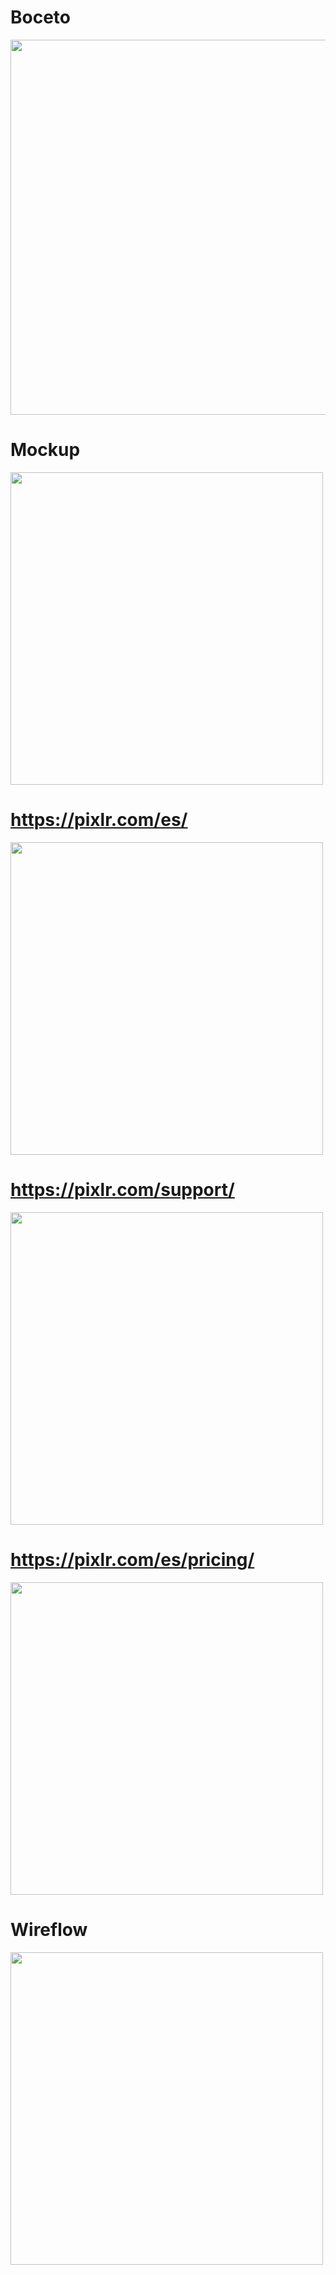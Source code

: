 # Boceto

<img src="boceto.png" width="600">

# Mockup

<img src="Frame 4.png" width="500">

# https://pixlr.com/es/

<img src="Frame 1.png" width="500">

# https://pixlr.com/support/

<img src="Frame 2.png" width="500">

# https://pixlr.com/es/pricing/

<img src="Frame 3.png" width="500">

# Wireflow

<img src="Wireflow.png" width="500">